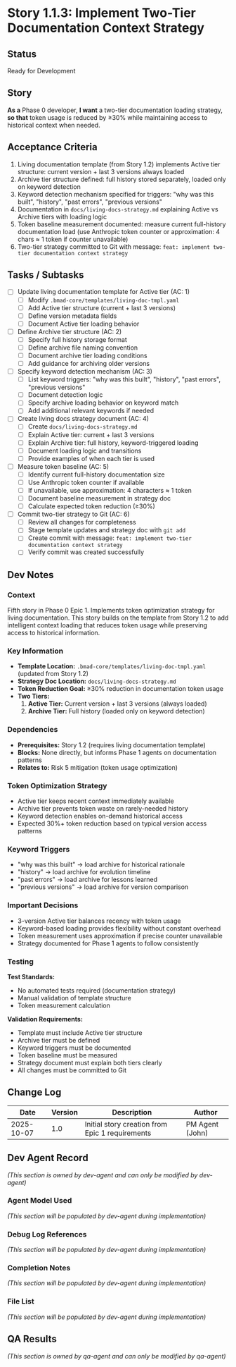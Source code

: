 # Story 1.1.3: Implement Two-Tier Documentation Context Strategy

## Status
Ready for Development

## Story
**As a** Phase 0 developer,
**I want** a two-tier documentation loading strategy,
**so that** token usage is reduced by ≥30% while maintaining access to historical context when needed.

## Acceptance Criteria

1. Living documentation template (from Story 1.2) implements Active tier structure: current version + last 3 versions always loaded
2. Archive tier structure defined: full history stored separately, loaded only on keyword detection
3. Keyword detection mechanism specified for triggers: "why was this built", "history", "past errors", "previous versions"
4. Documentation in `docs/living-docs-strategy.md` explaining Active vs Archive tiers with loading logic
5. Token baseline measurement documented: measure current full-history documentation load (use Anthropic token counter or approximation: 4 chars ≈ 1 token if counter unavailable)
6. Two-tier strategy committed to Git with message: `feat: implement two-tier documentation context strategy`

## Tasks / Subtasks

- [ ] Update living documentation template for Active tier (AC: 1)
  - [ ] Modify `.bmad-core/templates/living-doc-tmpl.yaml`
  - [ ] Add Active tier structure (current + last 3 versions)
  - [ ] Define version metadata fields
  - [ ] Document Active tier loading behavior
- [ ] Define Archive tier structure (AC: 2)
  - [ ] Specify full history storage format
  - [ ] Define archive file naming convention
  - [ ] Document archive tier loading conditions
  - [ ] Add guidance for archiving older versions
- [ ] Specify keyword detection mechanism (AC: 3)
  - [ ] List keyword triggers: "why was this built", "history", "past errors", "previous versions"
  - [ ] Document detection logic
  - [ ] Specify archive loading behavior on keyword match
  - [ ] Add additional relevant keywords if needed
- [ ] Create living docs strategy document (AC: 4)
  - [ ] Create `docs/living-docs-strategy.md`
  - [ ] Explain Active tier: current + last 3 versions
  - [ ] Explain Archive tier: full history, keyword-triggered loading
  - [ ] Document loading logic and transitions
  - [ ] Provide examples of when each tier is used
- [ ] Measure token baseline (AC: 5)
  - [ ] Identify current full-history documentation size
  - [ ] Use Anthropic token counter if available
  - [ ] If unavailable, use approximation: 4 characters ≈ 1 token
  - [ ] Document baseline measurement in strategy doc
  - [ ] Calculate expected token reduction (≥30%)
- [ ] Commit two-tier strategy to Git (AC: 6)
  - [ ] Review all changes for completeness
  - [ ] Stage template updates and strategy doc with `git add`
  - [ ] Create commit with message: `feat: implement two-tier documentation context strategy`
  - [ ] Verify commit was created successfully

## Dev Notes

### Context
Fifth story in Phase 0 Epic 1. Implements token optimization strategy for living documentation. This story builds on the template from Story 1.2 to add intelligent context loading that reduces token usage while preserving access to historical information.

### Key Information
- **Template Location:** `.bmad-core/templates/living-doc-tmpl.yaml` (updated from Story 1.2)
- **Strategy Doc Location:** `docs/living-docs-strategy.md`
- **Token Reduction Goal:** ≥30% reduction in documentation token usage
- **Two Tiers:**
  1. **Active Tier:** Current version + last 3 versions (always loaded)
  2. **Archive Tier:** Full history (loaded only on keyword detection)

### Dependencies
- **Prerequisites:** Story 1.2 (requires living documentation template)
- **Blocks:** None directly, but informs Phase 1 agents on documentation patterns
- **Relates to:** Risk 5 mitigation (token usage optimization)

### Token Optimization Strategy
- Active tier keeps recent context immediately available
- Archive tier prevents token waste on rarely-needed history
- Keyword detection enables on-demand historical access
- Expected 30%+ token reduction based on typical version access patterns

### Keyword Triggers
- "why was this built" → load archive for historical rationale
- "history" → load archive for evolution timeline
- "past errors" → load archive for lessons learned
- "previous versions" → load archive for version comparison

### Important Decisions
- 3-version Active tier balances recency with token usage
- Keyword-based loading provides flexibility without constant overhead
- Token measurement uses approximation if precise counter unavailable
- Strategy documented for Phase 1 agents to follow consistently

### Testing

**Test Standards:**
- No automated tests required (documentation strategy)
- Manual validation of template structure
- Token measurement calculation

**Validation Requirements:**
- Template must include Active tier structure
- Archive tier must be defined
- Keyword triggers must be documented
- Token baseline must be measured
- Strategy document must explain both tiers clearly
- All changes must be committed to Git

## Change Log

| Date | Version | Description | Author |
|------|---------|-------------|--------|
| 2025-10-07 | 1.0 | Initial story creation from Epic 1 requirements | PM Agent (John) |

## Dev Agent Record

_(This section is owned by dev-agent and can only be modified by dev-agent)_

### Agent Model Used
_(This section will be populated by dev-agent during implementation)_

### Debug Log References
_(This section will be populated by dev-agent during implementation)_

### Completion Notes
_(This section will be populated by dev-agent during implementation)_

### File List
_(This section will be populated by dev-agent during implementation)_

## QA Results

_(This section is owned by qa-agent and can only be modified by qa-agent)_
